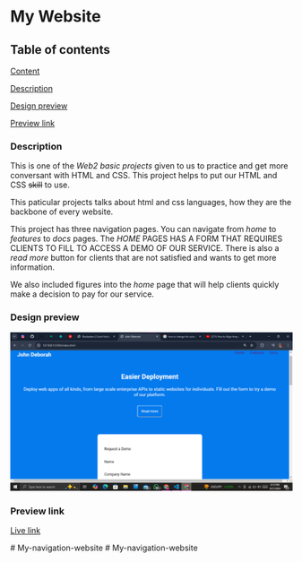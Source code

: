 # My Website

## Table of contents
[Content](#content)

[Description](#description)

[Design preview](#design-preview)

[Preview link](#preview-link)


### Description
This is one of the _Web2 basic projects_ given to us to practice and get more conversant with HTML and CSS.
This project helps to put our HTML and CSS ~~skill~~ to use.

This paticular projects talks about html and css languages, how they are the backbone of every website.

This project has three navigation pages.
You can navigate from *home* to *features* to *docs* pages. The *HOME* PAGES HAS A FORM THAT REQUIRES CLIENTS TO FILL TO ACCESS A DEMO OF OUR SERVICE. There is also a *read more* button for clients that are not satisfied and wants to get more information.

We also included figures into the *home* page that will help clients quickly make a decision to pay for our service.

### Design preview
![Design preview for single price grid component](./Assets/my%20website.png)

### Preview link
[Live link](http://127.0.0.1:5500/index.html)


 #   M y - n a v i g a t i o n - w e b s i t e 
 
 #   M y - n a v i g a t i o n - w e b s i t e 
 
 